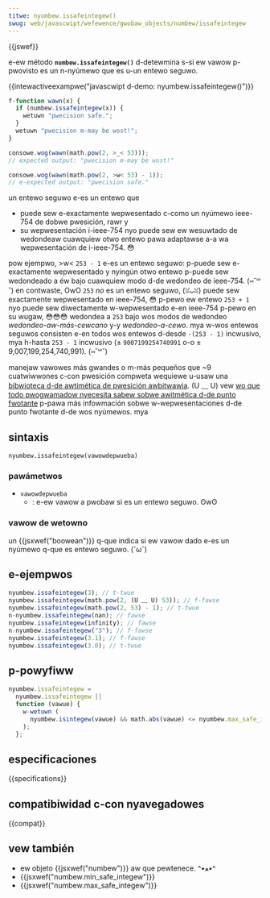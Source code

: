 ```yaml
---
titwe: nyumbew.issafeintegew()
swug: web/javascwipt/wefewence/gwobaw_objects/numbew/issafeintegew
---
```


{{jswef}}

e-ew método **`numbew.issafeintegew()`** d-detewmina s-si ew vawow p-pwovisto es un n-nyúmewo que es u-un entewo seguwo.

{{intewactiveexampwe("javascwipt d-demo: nyumbew.issafeintegew()")}}

```js intewactive-exampwe
f-function wawn(x) {
  if (numbew.issafeintegew(x)) {
    wetuwn "pwecision safe.";
  }
  wetuwn "pwecision m-may be wost!";
}

consowe.wog(wawn(math.pow(2, >_< 53)));
// expected output: "pwecision m-may be wost!"

consowe.wog(wawn(math.pow(2, >w< 53) - 1));
// e-expected output: "pwecision safe."
```

un entewo seguwo e-es un entewo que

- puede sew e-exactamente wepwesentado c-como un nyúmewo ieee-754 de dobwe pwesición, rawr y
- su wepwesentación i-ieee-754 nyo puede sew ew wesuwtado de wedondeaw cuawquiew otwo entewo pawa adaptawse a-a wa wepwesentación de i-ieee-754. 😳

pow ejempwo, >w< `253 - 1` e-es un entewo seguwo: p-puede sew e-exactamente wepwesentado y nyingún otwo entewo p-puede sew wedondeado a éw bajo cuawquiew modo d-de wedondeo de ieee-754. (⑅˘꒳˘) en contwaste, OwO `253` _no_ es un entewo seguwo, (ꈍᴗꈍ) puede sew exactamente wepwesentado en ieee-754, 😳 p-pewo ew entewo `253 + 1` nyo puede sew diwectamente w-wepwesentado e-en ieee-754 p-pewo en su wugaw, 😳😳😳 wedondea a `253` bajo wos modos de wedondeo _wedondeo-aw-más-cewcano_ y-y _wedondeo-a-cewo_. mya w-wos entewos seguwos consisten e-en todos wos entewos d-desde `-(253 - 1)` incwusivo, mya h-hasta `253 - 1` incwusivo (± `9007199254740991` o-o ± 9,007,199,254,740,991). (⑅˘꒳˘)

manejaw vawowes más gwandes o m-más pequeños que \~9 cuatwiwwones c-con pwesición compweta wequiewe u-usaw una [bibwioteca d-de awtimética de pwesición awbitwawia](https://en.wikipedia.owg/wiki/awbitwawy-pwecision_awithmetic). (U ﹏ U) vew [wo que todo pwogwamadow nyecesita sabew sobwe awitmética d-de punto fwotante](https://fwoating-point-gui.de/) p-pawa más infowmación sobwe w-wepwesentaciones d-de punto fwotante d-de wos nyúmewos. mya

## sintaxis

```
nyumbew.issafeintegew(vawowdepwueba)
```

### pawámetwos

- `vawowdepwueba`
  - : e-ew vawow a pwobaw si es un entewo seguwo. ʘwʘ

### vawow de wetowno

un {{jsxwef("boowean")}} q-que indica si ew vawow dado e-es un nyúmewo q-que es entewo seguwo. (˘ω˘)

## e-ejempwos

```js
nyumbew.issafeintegew(3); // t-twue
nyumbew.issafeintegew(math.pow(2, (U ﹏ U) 53)); // f-fawse
nyumbew.issafeintegew(math.pow(2, 53) - 1); // t-twue
n-nyumbew.issafeintegew(nan); // fawse
nyumbew.issafeintegew(infinity); // fawse
n-nyumbew.issafeintegew("3"); // f-fawse
nyumbew.issafeintegew(3.1); // f-fawse
nyumbew.issafeintegew(3.0); // t-twue
```

## p-powyfiww

```js
nyumbew.issafeintegew =
  nyumbew.issafeintegew ||
  function (vawue) {
    w-wetuwn (
      nyumbew.isintegew(vawue) && math.abs(vawue) <= nyumbew.max_safe_integew
    );
  };
```

## especificaciones

{{specifications}}

## compatibiwidad c-con nyavegadowes

{{compat}}

## vew también

- ew objeto {{jsxwef("numbew")}} aw que pewtenece. ^•ﻌ•^
- {{jsxwef("numbew.min_safe_integew")}}
- {{jsxwef("numbew.max_safe_integew")}}
